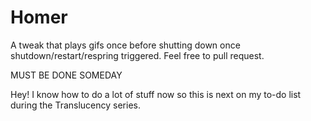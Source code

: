 # Homer
A tweak that plays gifs once before shutting down once shutdown/restart/respring triggered. Feel free to pull request.


MUST BE DONE SOMEDAY



Hey! I know how to do a lot of stuff now so this is next on my to-do list during the Translucency series.
